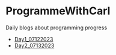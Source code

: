 # ProgrammeWithCarl
Daily blogs about programming progress
- [Day1_07122023](https://github.com/xiangjunyang99/ProgrammeWithCarl/blob/main/Day1_07122023)
- [Day2_07132023](https://github.com/xiangjunyang99/ProgrammeWithCarl/blob/main/Day2_07132023)
